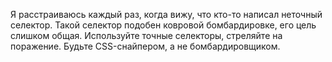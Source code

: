 Я расстраиваюсь каждый раз, когда вижу, что кто-то написал неточный
селектор. Такой селектор подобен ковровой бомбардировке, его цель слишком общая.
Используйте точные селекторы, стреляйте на поражение. Будьте CSS-снайпером, 
а не бомбардировщиком.
